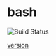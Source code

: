 # bash

![Build Status](https://travis-ci.org/cyber-dojo-languages/bash-4.4.19.svg?branch=master)

[version](./docker/version.txt)